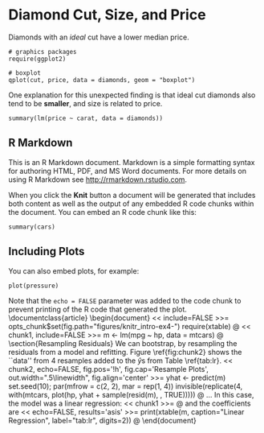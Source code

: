 # Diamond Cut, Size, and Price

Diamonds with an _ideal_ cut have a lower median price.

```{r}
# graphics packages
require(ggplot2)

# boxplot
qplot(cut, price, data = diamonds, geom = "boxplot")
```

One explanation for this unexpected finding is that ideal cut diamonds also tend to be **smaller**, and size is related to price.

```{r}
summary(lm(price ~ carat, data = diamonds))
```

## R Markdown

This is an R Markdown document. Markdown is a simple formatting syntax for authoring HTML, PDF, and MS Word documents. For more details on using R Markdown see <http://rmarkdown.rstudio.com>.

When you click the **Knit** button a document will be generated that includes both content as well as the output of any embedded R code chunks within the document. You can embed an R code chunk like this:

```{r cars}
summary(cars)
```

## Including Plots

You can also embed plots, for example:

```{r pressure, echo=FALSE}
plot(pressure)
```

Note that the `echo = FALSE` parameter was added to the code chunk to prevent printing of the R code that generated the plot.
\documentclass{article} \begin{document}
<< include=FALSE >>=
opts_chunk$set(fig.path="figures/knitr_intro-ex4-")
require(xtable)
@
<< chunk1, include=FALSE >>=
m <- lm(mpg ~ hp, data = mtcars)
@
\section{Resampling Residuals}
We can bootstrap, by resampling the residuals from a model
and refitting.  Figure \ref{fig:chunk2} shows the ``data''
from 4 resamples added to the $\hat{y}$s from Table \ref{tab:lr}.
<< chunk2, echo=FALSE, fig.pos='!h', fig.cap='Resample Plots', out.width=".5\\linewidth", fig.align='center' >>=
yhat <- predict(m)
set.seed(10); par(mfrow = c(2, 2), mar = rep(1, 4))
invisible(replicate(4, with(mtcars, plot(hp, yhat + sample(resid(m), , TRUE)))))
@
$\ldots$ In this case, the model was a linear regression:
<< chunk1 >>=
@
and the coefficients are
<< echo=FALSE, results='asis' >>=
print(xtable(m, caption="Linear Regression", label="tab:lr", digits=2))
@
\end{document}
